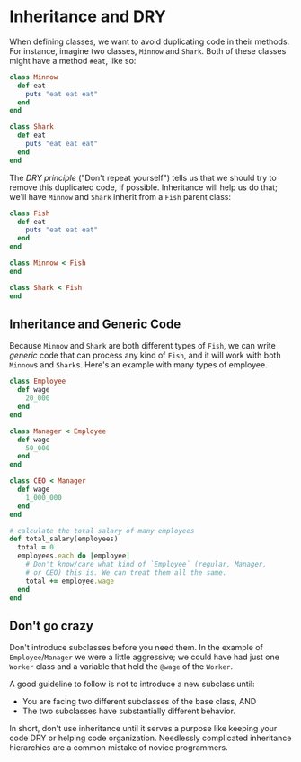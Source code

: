 # Inheritance and DRY

When defining classes, we want to avoid duplicating code in their
methods. For instance, imagine two classes, `Minnow` and `Shark`. Both
of these classes might have a method `#eat`, like so:

```ruby
class Minnow
  def eat
    puts "eat eat eat"
  end
end

class Shark
  def eat
    puts "eat eat eat"
  end
end
```

The *DRY principle* ("Don't repeat yourself") tells us that we should
try to remove this duplicated code, if possible. Inheritance will help
us do that; we'll have `Minnow` and `Shark` inherit from a `Fish`
parent class:

```ruby
class Fish
  def eat
    puts "eat eat eat"
  end
end

class Minnow < Fish
end

class Shark < Fish
end
```

## Inheritance and Generic Code

Because `Minnow` and `Shark` are both different types of `Fish`, we
can write *generic* code that can process any kind of `Fish`, and it
will work with both `Minnow`s and `Shark`s. Here's an example with
many types of employee.

```ruby
class Employee
  def wage
    20_000
  end
end

class Manager < Employee
  def wage
    50_000
  end
end

class CEO < Manager
  def wage
    1_000_000
  end
end

# calculate the total salary of many employees
def total_salary(employees)
  total = 0
  employees.each do |employee|
    # Don't know/care what kind of `Employee` (regular, Manager,
    # or CEO) this is. We can treat them all the same.
    total += employee.wage
  end
end
```

## Don't go crazy

Don't introduce subclasses before you need them. In the example of
`Employee`/`Manager` we were a little aggressive; we could have had
just one `Worker` class and a variable that held the `@wage` of the
`Worker`.

A good guideline to follow is not to introduce a new subclass until:

* You are facing two different subclasses of the base class, AND
* The two subclasses have substantially different behavior.

In short, don't use inheritance until it serves a purpose like keeping
your code DRY or helping code organization. Needlessly complicated
inheritance hierarchies are a common mistake of novice programmers.
